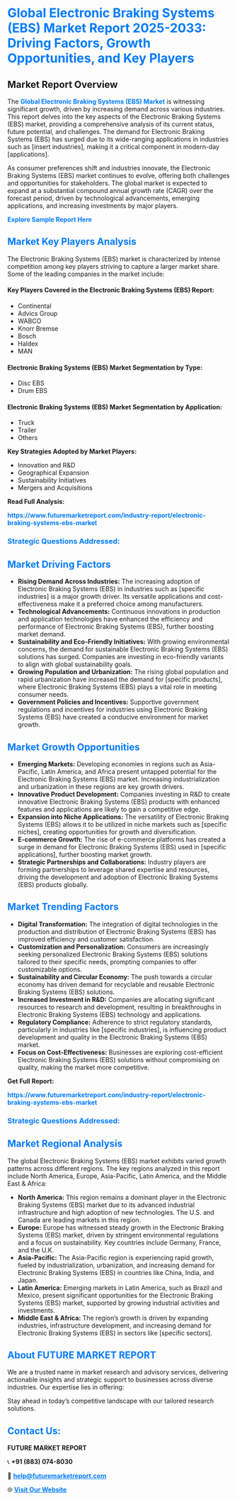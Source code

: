 <h1 style="color: #007BFF;">Global Electronic Braking Systems (EBS) Market Report 2025-2033: Driving Factors, Growth Opportunities, and Key Players</h1>

<section id="overview">
<h2>Market Report Overview</h2>
<p>The <a href="https://www.futuremarketreport.com/industry-report/electronic-braking-systems-ebs-market" style="color: #007BFF; text-decoration: none;"><strong>Global Electronic Braking Systems (EBS) Market</strong></a> is witnessing significant growth, driven by increasing demand across various industries. This report delves into the key aspects of the Electronic Braking Systems (EBS) market, providing a comprehensive analysis of its current status, future potential, and challenges. The demand for Electronic Braking Systems (EBS) has surged due to its wide-ranging applications in industries such as [insert industries], making it a critical component in modern-day [applications].</p>
<p>As consumer preferences shift and industries innovate, the Electronic Braking Systems (EBS) market continues to evolve, offering both challenges and opportunities for stakeholders. The global market is expected to expand at a substantial compound annual growth rate (CAGR) over the forecast period, driven by technological advancements, emerging applications, and increasing investments by major players.</p>
</section>

<section id="overview">
<p><a href="https://www.futuremarketreport.com/request-sample/reportId=60779" style="color: #007BFF; text-decoration: none;"><strong>Explore Sample Report Here</strong></a></p>
</section>

<section id="key-players">
<h2 style="color: #007BFF;">Market Key Players Analysis</h2>
<p>The Electronic Braking Systems (EBS) market is characterized by intense competition among key players striving to capture a larger market share. Some of the leading companies in the market include:</p>
<h4>Key Players Covered in the Electronic Braking Systems (EBS) Report:</h4>
<ul><li>Continental</li><li>Advics Group</li><li>WABCO</li><li>Knorr Bremse</li><li>Bosch</li><li>Haldex</li><li>MAN</li></ul>
<h4>Electronic Braking Systems (EBS) Market Segmentation by Type:</h4>
<ul><li>Disc EBS</li><li>Drum EBS</li></ul>

<h4>Electronic Braking Systems (EBS) Market Segmentation by Application:</h4>
<ul><li>Truck</li><li>Trailer</li><li>Others</li></ul>
<p><strong>Key Strategies Adopted by Market Players:</strong></p>
<ul>
<li>Innovation and R&D</li>
<li>Geographical Expansion</li>
<li>Sustainability Initiatives</li>
<li>Mergers and Acquisitions</li>
</ul>
</section>

<section>
<p><strong>Read Full Analysis: </strong></p><a href="https://www.futuremarketreport.com/industry-report/electronic-braking-systems-ebs-market" style="color: #007BFF; text-decoration: none;"><strong>https://www.futuremarketreport.com/industry-report/electronic-braking-systems-ebs-market</strong></a>
<h3 style="color: #007BFF;">Strategic Questions Addressed:</h3>
</section>

<section id="driving-factors">
<h2 style="color: #007BFF;">Market Driving Factors</h2>
<ul>
<li><strong>Rising Demand Across Industries:</strong> The increasing adoption of Electronic Braking Systems (EBS) in industries such as [specific industries] is a major growth driver. Its versatile applications and cost-effectiveness make it a preferred choice among manufacturers.</li>
<li><strong>Technological Advancements:</strong> Continuous innovations in production and application technologies have enhanced the efficiency and performance of Electronic Braking Systems (EBS), further boosting market demand.</li>
<li><strong>Sustainability and Eco-Friendly Initiatives:</strong> With growing environmental concerns, the demand for sustainable Electronic Braking Systems (EBS) solutions has surged. Companies are investing in eco-friendly variants to align with global sustainability goals.</li>
<li><strong>Growing Population and Urbanization:</strong> The rising global population and rapid urbanization have increased the demand for [specific products], where Electronic Braking Systems (EBS) plays a vital role in meeting consumer needs.</li>
<li><strong>Government Policies and Incentives:</strong> Supportive government regulations and incentives for industries using Electronic Braking Systems (EBS) have created a conducive environment for market growth.</li>
</ul>
</section>

<section id="growth-opportunities">
<h2 style="color: #007BFF;">Market Growth Opportunities</h2>
<ul>
<li><strong>Emerging Markets:</strong> Developing economies in regions such as Asia-Pacific, Latin America, and Africa present untapped potential for the Electronic Braking Systems (EBS) market. Increasing industrialization and urbanization in these regions are key growth drivers.</li>
<li><strong>Innovative Product Development:</strong> Companies investing in R&D to create innovative Electronic Braking Systems (EBS) products with enhanced features and applications are likely to gain a competitive edge.</li>
<li><strong>Expansion into Niche Applications:</strong> The versatility of Electronic Braking Systems (EBS) allows it to be utilized in niche markets such as [specific niches], creating opportunities for growth and diversification.</li>
<li><strong>E-commerce Growth:</strong> The rise of e-commerce platforms has created a surge in demand for Electronic Braking Systems (EBS) used in [specific applications], further boosting market growth.</li>
<li><strong>Strategic Partnerships and Collaborations:</strong> Industry players are forming partnerships to leverage shared expertise and resources, driving the development and adoption of Electronic Braking Systems (EBS) products globally.</li>
</ul>
</section>

<section id="trending-factors">
<h2 style="color: #007BFF;">Market Trending Factors</h2>
<ul>
<li><strong>Digital Transformation:</strong> The integration of digital technologies in the production and distribution of Electronic Braking Systems (EBS) has improved efficiency and customer satisfaction.</li>
<li><strong>Customization and Personalization:</strong> Consumers are increasingly seeking personalized Electronic Braking Systems (EBS) solutions tailored to their specific needs, prompting companies to offer customizable options.</li>
<li><strong>Sustainability and Circular Economy:</strong> The push towards a circular economy has driven demand for recyclable and reusable Electronic Braking Systems (EBS) solutions.</li>
<li><strong>Increased Investment in R&D:</strong> Companies are allocating significant resources to research and development, resulting in breakthroughs in Electronic Braking Systems (EBS) technology and applications.</li>
<li><strong>Regulatory Compliance:</strong> Adherence to strict regulatory standards, particularly in industries like [specific industries], is influencing product development and quality in the Electronic Braking Systems (EBS) market.</li>
<li><strong>Focus on Cost-Effectiveness:</strong> Businesses are exploring cost-efficient Electronic Braking Systems (EBS) solutions without compromising on quality, making the market more competitive.</li>
</ul>
</section>

<section>
<p><strong>Get Full Report: </strong></p><a href="https://www.futuremarketreport.com/industry-report/electronic-braking-systems-ebs-market" style="color: #007BFF; text-decoration: none;"><strong>https://www.futuremarketreport.com/industry-report/electronic-braking-systems-ebs-market</strong></a>
<h3 style="color: #007BFF;">Strategic Questions Addressed:</h3>
</section>


<section id="regional-analysis">
<h2 style="color: #007BFF;">Market Regional Analysis</h2>
<p>The global Electronic Braking Systems (EBS) market exhibits varied growth patterns across different regions. The key regions analyzed in this report include North America, Europe, Asia-Pacific, Latin America, and the Middle East & Africa:</p>
<ul>
<li><strong>North America:</strong> This region remains a dominant player in the Electronic Braking Systems (EBS) market due to its advanced industrial infrastructure and high adoption of new technologies. The U.S. and Canada are leading markets in this region.</li>
<li><strong>Europe:</strong> Europe has witnessed steady growth in the Electronic Braking Systems (EBS) market, driven by stringent environmental regulations and a focus on sustainability. Key countries include Germany, France, and the U.K.</li>
<li><strong>Asia-Pacific:</strong> The Asia-Pacific region is experiencing rapid growth, fueled by industrialization, urbanization, and increasing demand for Electronic Braking Systems (EBS) in countries like China, India, and Japan.</li>
<li><strong>Latin America:</strong> Emerging markets in Latin America, such as Brazil and Mexico, present significant opportunities for the Electronic Braking Systems (EBS) market, supported by growing industrial activities and investments.</li>
<li><strong>Middle East & Africa:</strong> The region’s growth is driven by expanding industries, infrastructure development, and increasing demand for Electronic Braking Systems (EBS) in sectors like [specific sectors].</li>
</ul>
</section>

<footer>
<h2 style="color: #007BFF;">About FUTURE MARKET REPORT</h2>
<p>We are a trusted name in market research and advisory services, delivering actionable insights and strategic support to businesses across diverse industries. Our expertise lies in offering:</p>

<p>Stay ahead in today’s competitive landscape with our tailored research solutions.</p>

<h2 style="color: #007BFF;">Contact Us:</h2>
<p><strong>FUTURE MARKET REPORT</strong></p>
<p>📞 <strong>+91 (883) 074-8030</strong></p>
<p>📧 <strong><a href="mailto:help@futuremarketreport.com" style="color: #007BFF;">help@futuremarketreport.com</a></strong></p>
<p>🌐 <strong><a href="https://www.futuremarketreport.com/" style="color: #007BFF;">Visit Our Website</a></strong></p>
</footer>